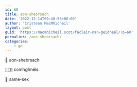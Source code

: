 ```yaml
---
id: 60
title: aon-sheòrsach
date: '2022-12-14T09:48:53+00:00'
author: 'Crìstean MacMhìcheil'
layout: post
guid: 'https://macmhicheil.scot/faclair-nan-geidheal/?p=60'
permalink: /aon-sheorsach/
categories:
    - gd
---
```


&#x1f3f4;&#xe0067;&#xe0062;&#xe0073;&#xe0063;&#xe0074;&#xe007f; aon-sheòrsach

&#x1f1ee;&#x1f1ea; comhghnéis

&#x1f3f4;&#xe0067;&#xe0062;&#xe0065;&#xe006e;&#xe0067;&#xe007f; same-sex

